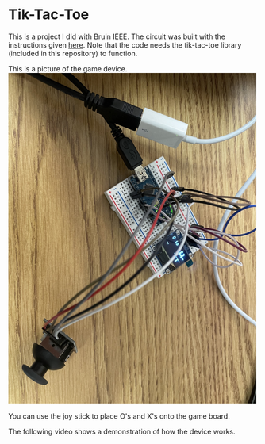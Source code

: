 # Tik-Tac-Toe
This is a project I did with Bruin IEEE. The circuit was built with the instructions given [here](https://docs.google.com/document/d/12zJmVFkFU5TZozYEekRMlBaQ7-u6MgCJe5gAbSow4Fg/edit?usp=sharing). Note that the code needs the tik-tac-toe library (included in this repository) to function.

This is a picture of the game device.
<img src="https://github.com/georgeluan49/tik-tac-toe/blob/main/gameBuino.jpg" width="500">
<p></p>


You can use the joy stick to place O's and X's onto the game board.

The following video shows a demonstration of how the device works.
